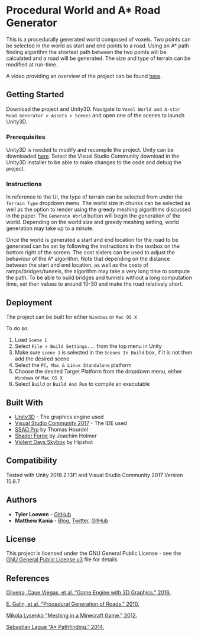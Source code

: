 # Procedural World and A* Road Generator

This is a procedurally generated world composed of voxels. Two points can be selected in the world as start and end points to a road. Using an A* path finding algorithm the shortest path between the two points will be calculated and a road will be generated. The size and type of terrain can be modified at run-time.

A video providing an overview of the project can be found [here](https://youtu.be/UZvhlSldBZ8).

## Getting Started

Download the project and Unity3D. Navigate to `Voxel World and A-star Road Generator > Assets > Scenes` and open one of the scenes to launch Unity3D.

### Prerequisites

Unity3D is needed to modify and recompile the project. Unity can be downloaded [here](https://unity3d.com/get-unity/download). Select the Visual Studio Community download in the Unity3D installer to be able to make changes to the code and debug the project.

### Instructions

In reference to the UI, the type of terrain can be selected from under the `Terrain Type`
dropdown menu. The world size in chunks can be selected as well as the option to render using
the greedy meshing algorithms discussed in the paper. The `Generate World` button will begin
the generation of the world. Depending on the world size and greedy meshing setting, world
generation may take up to a minute.

Once the world is generated a start and end location for the road to be generated can be set by
following the instructions in the textbox on the bottom right of the screen. The cost sliders can
be used to adjust the behaviour of the A* algorithm. Note that depending on the distance
between the start and end location, as well as the costs of ramps/bridges/tunnels, the algorithm
may take a very long time to compute the path. To be able to build bridges and tunnels without
a long computation time, set their values to around 10-30 and make the road relatively short.

## Deployment

The project can be built for either `Windows` or `Mac OS X`

To do so:

1. Load `Scene 1`
2. Select `File > Build Settings...` from the top menu in Unity
3. Make sure `scene 1` is selected in the `Scenes In Build` box, if it is not then add the desired scene
4. Select the `PC, Mac & Linux Standalone` platform
5. Choose the desired Target Platform from the dropdown menu, either `Windows` or `Mac OS X`
6. Select `Build` or `Build And Run` to compile an executable

## Built With

* [Unity3D](https://unity3d.com/) - The graphics engine used
* [Visual Studio Community 2017](https://visualstudio.microsoft.com/vs/community/) - The IDE used
* [SSAO Pro](https://assetstore.unity.com/packages/vfx/shaders/fullscreen-camera-effects/ssao-pro-22369) by Thomas Hourdel
* [Shader Forge](http://www.acegikmo.com/shaderforge/) by Joachim Holmer
* [Violent Days Skybox](https://forums.epicgames.com/unreal-tournament-2003-2004/ut2004-level-editingmodeling-skinning/108243-my-skies-and-and-cliff-textures-large-images) by Hipshot

## Compatibility

Tested with Unity 2018.2.13f1 and Visual Studio Community 2017 Version 15.8.7

## Authors

* **Tyler Loewen** - [GitHub](https://github.com/TylerLoewen)
* **Matthew Kania** - [Blog](https://rimplydev.com/), [Twitter](https://twitter.com/rimplydev), [GitHub](https://github.com/MattKania)

## License

This project is licensed under the GNU General Public License - see the [GNU General Public License v3](GNU\sGeneral\sPublic\sLicense\sv3.txt) file for details

## References

[Oliveira, Caue Viegas, et al. "Game Engine with 3D Graphics." 2016.](https://pdfs.semanticscholar.org/f269/4330ed2ef9bf2f3db2a3099b6ac8ef222d66.pdf)

[E. Galin, et al. "Procedural Generation of Roads." 2010.](https://www.researchgate.net/profile/Eric_Guerin2/publication/229707505_Procedural_Generation_of_Roads/links/59b2405c458515a5b48ab3f1/Procedural-Generation-of-Roads.pdf)

[Mikola Lysenko "Meshing in a Minecraft Game." 2012.](https://0fps.net/2012/06/30/meshing-in-a-minecraft-game)

[Sebastian Lague “A* Pathfinding.” 2014.](https://www.youtube.com/watch?v=-L-WgKMFuhE)
